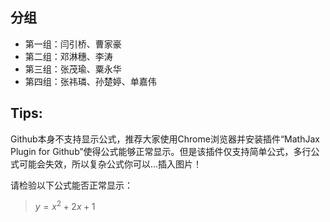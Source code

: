## 分组
- 第一组：闫引桥、曹家豪
- 第二组：邓淋穗、李涛
- 第三组：张茂瑜、粟永华
- 第四组：张祎璘、孙楚婷、单嘉伟

## Tips:
Github本身不支持显示公式，推荐大家使用Chrome浏览器并安装插件“MathJax Plugin for Github”使得公式能够正常显示。但是该插件仅支持简单公式，多行公式可能会失效，所以复杂公式你可以...插入图片！

请检验以下公式能否正常显示：
> $y=x^2+2x+1$
